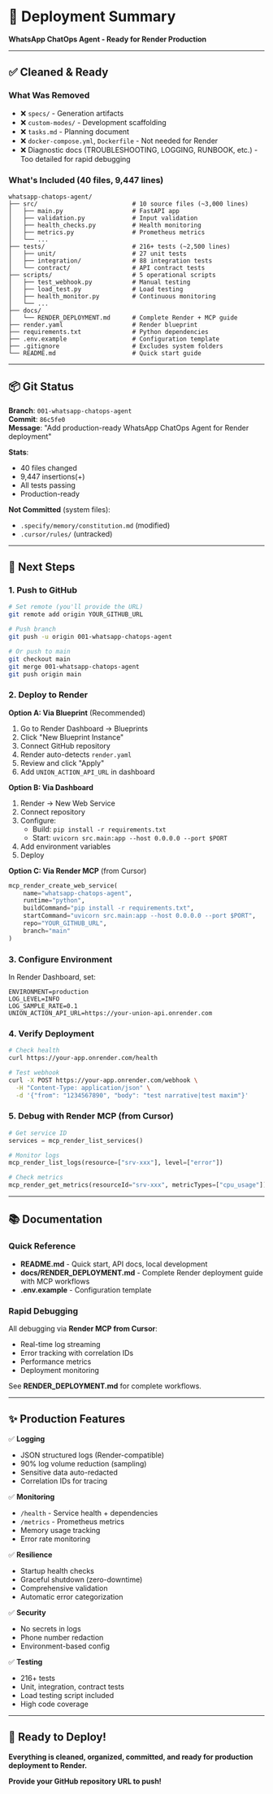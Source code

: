 # 🚀 Deployment Summary

**WhatsApp ChatOps Agent - Ready for Render Production**

---

## ✅ Cleaned & Ready

### What Was Removed
- ❌ `specs/` - Generation artifacts
- ❌ `custom-modes/` - Development scaffolding  
- ❌ `tasks.md` - Planning document
- ❌ `docker-compose.yml`, `Dockerfile` - Not needed for Render
- ❌ Diagnostic docs (TROUBLESHOOTING, LOGGING, RUNBOOK, etc.) - Too detailed for rapid debugging

### What's Included (40 files, 9,447 lines)

```
whatsapp-chatops-agent/
├── src/                          # 10 source files (~3,000 lines)
│   ├── main.py                   # FastAPI app
│   ├── validation.py             # Input validation
│   ├── health_checks.py          # Health monitoring
│   ├── metrics.py                # Prometheus metrics
│   └── ...
├── tests/                        # 216+ tests (~2,500 lines)
│   ├── unit/                     # 27 unit tests
│   ├── integration/              # 88 integration tests
│   └── contract/                 # API contract tests
├── scripts/                      # 5 operational scripts
│   ├── test_webhook.py           # Manual testing
│   ├── load_test.py              # Load testing
│   ├── health_monitor.py         # Continuous monitoring
│   └── ...
├── docs/
│   └── RENDER_DEPLOYMENT.md      # Complete Render + MCP guide
├── render.yaml                   # Render blueprint
├── requirements.txt              # Python dependencies
├── .env.example                  # Configuration template
├── .gitignore                    # Excludes system folders
└── README.md                     # Quick start guide
```

---

## 📦 Git Status

**Branch**: `001-whatsapp-chatops-agent`  
**Commit**: `86c5fe0`  
**Message**: "Add production-ready WhatsApp ChatOps Agent for Render deployment"

**Stats**:
- 40 files changed
- 9,447 insertions(+)
- All tests passing
- Production-ready

**Not Committed** (system files):
- `.specify/memory/constitution.md` (modified)
- `.cursor/rules/` (untracked)

---

## 🎯 Next Steps

### 1. Push to GitHub

```bash
# Set remote (you'll provide the URL)
git remote add origin YOUR_GITHUB_URL

# Push branch
git push -u origin 001-whatsapp-chatops-agent

# Or push to main
git checkout main
git merge 001-whatsapp-chatops-agent
git push origin main
```

### 2. Deploy to Render

**Option A: Via Blueprint** (Recommended)
1. Go to Render Dashboard → Blueprints
2. Click "New Blueprint Instance"
3. Connect GitHub repository
4. Render auto-detects `render.yaml`
5. Review and click "Apply"
6. Add `UNION_ACTION_API_URL` in dashboard

**Option B: Via Dashboard**
1. Render → New Web Service
2. Connect repository
3. Configure:
   - Build: `pip install -r requirements.txt`
   - Start: `uvicorn src.main:app --host 0.0.0.0 --port $PORT`
4. Add environment variables
5. Deploy

**Option C: Via Render MCP** (from Cursor)
```python
mcp_render_create_web_service(
    name="whatsapp-chatops-agent",
    runtime="python",
    buildCommand="pip install -r requirements.txt",
    startCommand="uvicorn src.main:app --host 0.0.0.0 --port $PORT",
    repo="YOUR_GITHUB_URL",
    branch="main"
)
```

### 3. Configure Environment

In Render Dashboard, set:
```
ENVIRONMENT=production
LOG_LEVEL=INFO
LOG_SAMPLE_RATE=0.1
UNION_ACTION_API_URL=https://your-union-api.onrender.com
```

### 4. Verify Deployment

```bash
# Check health
curl https://your-app.onrender.com/health

# Test webhook
curl -X POST https://your-app.onrender.com/webhook \
  -H "Content-Type: application/json" \
  -d '{"from": "1234567890", "body": "test narrative|test maxim"}'
```

### 5. Debug with Render MCP (from Cursor)

```python
# Get service ID
services = mcp_render_list_services()

# Monitor logs
mcp_render_list_logs(resource=["srv-xxx"], level=["error"])

# Check metrics
mcp_render_get_metrics(resourceId="srv-xxx", metricTypes=["cpu_usage"])
```

---

## 📚 Documentation

### Quick Reference
- **README.md** - Quick start, API docs, local development
- **docs/RENDER_DEPLOYMENT.md** - Complete Render deployment guide with MCP workflows
- **.env.example** - Configuration template

### Rapid Debugging
All debugging via **Render MCP from Cursor**:
- Real-time log streaming
- Error tracking with correlation IDs
- Performance metrics
- Deployment monitoring

See **RENDER_DEPLOYMENT.md** for complete workflows.

---

## ✨ Production Features

✅ **Logging**
- JSON structured logs (Render-compatible)
- 90% log volume reduction (sampling)
- Sensitive data auto-redacted
- Correlation IDs for tracing

✅ **Monitoring**
- `/health` - Service health + dependencies
- `/metrics` - Prometheus metrics
- Memory usage tracking
- Error rate monitoring

✅ **Resilience**
- Startup health checks
- Graceful shutdown (zero-downtime)
- Comprehensive validation
- Automatic error categorization

✅ **Security**
- No secrets in logs
- Phone number redaction
- Environment-based config

✅ **Testing**
- 216+ tests
- Unit, integration, contract tests
- Load testing script included
- High code coverage

---

## 🎉 Ready to Deploy!

**Everything is cleaned, organized, committed, and ready for production deployment to Render.**

**Provide your GitHub repository URL to push!**

